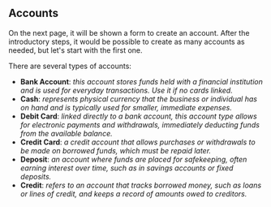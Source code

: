 ## Accounts

On the next page, it will be shown a form to create an account. 
After the introductory steps, it would be possible to create as many accounts as needed, but let's start with the first one. 

There are several types of accounts:
- **Bank Account**: _this account stores funds held with a financial institution and is used for everyday transactions. 
  Use it if no cards linked._
- **Cash**: _represents physical currency that the business or individual has on hand and is typically used for smaller, 
  immediate expenses._
- **Debit Card**: _linked directly to a bank account, this account type allows for electronic payments and withdrawals, 
  immediately deducting funds from the available balance._
- **Credit Card**: _a credit account that allows purchases or withdrawals to be made on borrowed funds, which must be 
  repaid later._
- **Deposit**: _an account where funds are placed for safekeeping, often earning interest over time, such as in savings 
  accounts or fixed deposits._
- **Credit**: _refers to an account that tracks borrowed money, such as loans or lines of credit, and keeps a record of 
  amounts owed to creditors._

